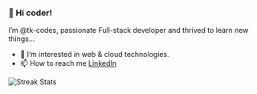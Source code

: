 ### 👋 Hi coder!

I’m @tk-codes, passionate Full-stack developer and thrived to learn new things...
- 👀 I’m interested in web & cloud technologies.
- 📫 How to reach me [LinkedIn](https://www.linkedin.com/in/keerthikan/)

<p align="left">
    <img alt="Streak Stats" src="https://github-readme-streak-stats.herokuapp.com?user=tk-codes&theme=tokyonight&hide_border=true&date_format=M%20j%5B%2C%20Y%5D&background=222222" />
</p>
